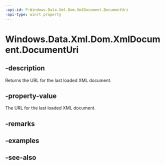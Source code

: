 ----api-id: P:Windows.Data.Xml.Dom.XmlDocument.DocumentUri
-api-type: winrt property
---<!-- Property syntaxpublic string DocumentUri { get; }--># Windows.Data.Xml.Dom.XmlDocument.DocumentUri## -descriptionReturns the URL for the last loaded XML document.## -property-valueThe URL for the last loaded XML document.## -remarks## -examples## -see-also